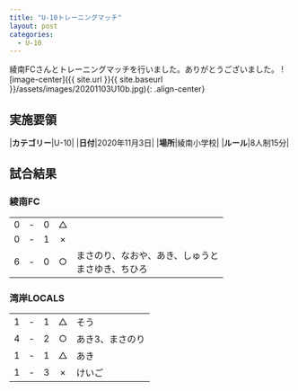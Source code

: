 ```yaml
---
title: "U-10トレーニングマッチ"
layout: post
categories:
  - U-10
---
```


綾南FCさんとトレーニングマッチを行いました。ありがとうございました。
![image-center]({{ site.url }}{{ site.baseurl }}/assets/images/20201103U10b.jpg){: .align-center}

## 実施要領

|**カテゴリー**|U-10|
|**日付**|2020年11月3日|
|**場所**|綾南小学校|
|**ルール**|8人制15分|


## 試合結果

### 綾南FC

|    |   |    |         |    |
|:--:|:-:|:--:|:--:|:--------|
|    0| - |   0|△||
|    0| - |   1|×||
|    6| - |   0|○|まさのり、なおや、あき、しゅうと<br>まさゆき、ちひろ|

### 湾岸LOCALS

|    |   |    |         |    |
|:--:|:-:|:--:|:--:|:--------|
|    1| - |   1|△|そう|
|    4| - |   2|○|あき3、まさのり|
|    1| - |   1|△|あき|
|    1| - |   3|×|けいご|
